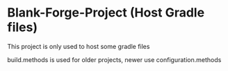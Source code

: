 # Blank-Forge-Project (Host Gradle files)
This project is only used to host some gradle files

build.methods is used for older projects, newer use configuration.methods
